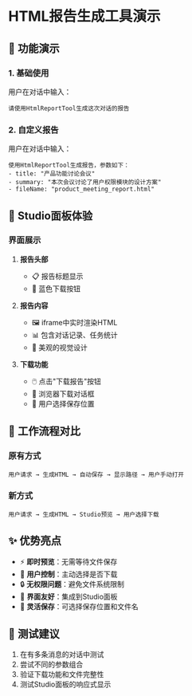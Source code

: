 # HTML报告生成工具演示

## 🎯 功能演示

### 1. 基础使用
用户在对话中输入：
```
请使用HtmlReportTool生成这次对话的报告
```

### 2. 自定义报告
用户在对话中输入：
```
使用HtmlReportTool生成报告，参数如下：
- title: "产品功能讨论会议"  
- summary: "本次会议讨论了用户权限模块的设计方案"
- fileName: "product_meeting_report.html"
```

## 📱 Studio面板体验

### 界面展示
1. **报告头部**
   - 📋 报告标题显示
   - 💾 蓝色下载按钮

2. **报告内容**
   - 🖼️ iframe中实时渲染HTML
   - 📊 包含对话记录、任务统计
   - 🎨 美观的视觉设计

3. **下载功能**
   - 🖱️ 点击"下载报告"按钮
   - 📁 浏览器下载对话框
   - 💾 用户选择保存位置

## 🔄 工作流程对比

### 原有方式
```
用户请求 → 生成HTML → 自动保存 → 显示路径 → 用户手动打开
```

### 新方式  
```
用户请求 → 生成HTML → Studio预览 → 用户选择下载
```

## ✨ 优势亮点

- ⚡ **即时预览**：无需等待文件保存
- 🎯 **用户控制**：主动选择是否下载
- 🔒 **无权限问题**：避免文件系统限制
- 📱 **界面友好**：集成到Studio面板
- 💾 **灵活保存**：可选择保存位置和文件名

## 🧪 测试建议

1. 在有多条消息的对话中测试
2. 尝试不同的参数组合
3. 验证下载功能和文件完整性
4. 测试Studio面板的响应式显示